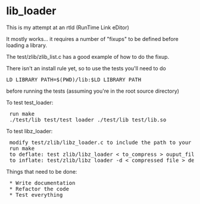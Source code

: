 lib_loader
==========

This is my attempt at an rtld (RunTime Link eDitor)

It mostly works... it requires a number of "fixups" to be defined before loading a library.

The test/zlib/zlib_list.c has a good example of how to do the fixup.

There isn't an install rule yet, so to use the tests you'll need to do
<pre>
LD_LIBRARY_PATH=$(PWD)/lib:$LD_LIBRARY_PATH
</pre>
before running the tests (assuming you're in the root source directory)

To test test_loader:
<pre>
 run make
 ./test/lib_test/test_loader ./test/lib_test/lib.so
</pre>

To test libz_loader:
<pre>
 modify test/zlib/libz_loader.c to include the path to your libz.so
 run make
 to deflate: test zlib/libz_loader < to_compress > ouput_file
 to inflate: test/zlib/libz_loader -d < compressed_file > decompressed_file
</pre>

Things that need to be done:
<pre>
 * Write documentation
 * Refactor the code
 * Test everything
</pre>
